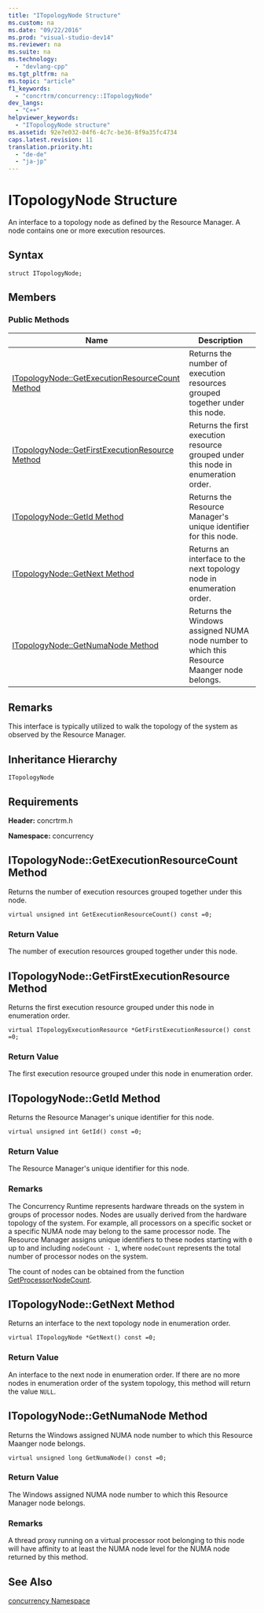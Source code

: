 ```yaml
---
title: "ITopologyNode Structure"
ms.custom: na
ms.date: "09/22/2016"
ms.prod: "visual-studio-dev14"
ms.reviewer: na
ms.suite: na
ms.technology: 
  - "devlang-cpp"
ms.tgt_pltfrm: na
ms.topic: "article"
f1_keywords: 
  - "concrtrm/concurrency::ITopologyNode"
dev_langs: 
  - "C++"
helpviewer_keywords: 
  - "ITopologyNode structure"
ms.assetid: 92e7e032-04f6-4c7c-be36-8f9a35fc4734
caps.latest.revision: 11
translation.priority.ht: 
  - "de-de"
  - "ja-jp"
---
```

# ITopologyNode Structure
An interface to a topology node as defined by the Resource Manager. A node contains one or more execution resources.  
  
## Syntax  
  
```  
struct ITopologyNode;  
```  
  
## Members  
  
### Public Methods  
  
|Name|Description|  
|----------|-----------------|  
|[ITopologyNode::GetExecutionResourceCount Method](#itopologynode__getexecutionresourcecount_method)|Returns the number of execution resources grouped together under this node.|  
|[ITopologyNode::GetFirstExecutionResource Method](#itopologynode__getfirstexecutionresource_method)|Returns the first execution resource grouped under this node in enumeration order.|  
|[ITopologyNode::GetId Method](#itopologynode__getid_method)|Returns the Resource Manager's unique identifier for this node.|  
|[ITopologyNode::GetNext Method](#itopologynode__getnext_method)|Returns an interface to the next topology node in enumeration order.|  
|[ITopologyNode::GetNumaNode Method](#itopologynode__getnumanode_method)|Returns the Windows assigned NUMA node number to which this Resource Maanger node belongs.|  
  
## Remarks  
 This interface is typically utilized to walk the topology of the system as observed by the Resource Manager.  
  
## Inheritance Hierarchy  
 `ITopologyNode`  
  
## Requirements  
 **Header:** concrtrm.h  
  
 **Namespace:** concurrency  
  
##  <a name="itopologynode__getexecutionresourcecount_method"></a>  ITopologyNode::GetExecutionResourceCount Method  
 Returns the number of execution resources grouped together under this node.  
  
```  
virtual unsigned int GetExecutionResourceCount() const =0;  
```  
  
### Return Value  
 The number of execution resources grouped together under this node.  
  
##  <a name="itopologynode__getfirstexecutionresource_method"></a>  ITopologyNode::GetFirstExecutionResource Method  
 Returns the first execution resource grouped under this node in enumeration order.  
  
```  
virtual ITopologyExecutionResource *GetFirstExecutionResource() const =0;  
```  
  
### Return Value  
 The first execution resource grouped under this node in enumeration order.  
  
##  <a name="itopologynode__getid_method"></a>  ITopologyNode::GetId Method  
 Returns the Resource Manager's unique identifier for this node.  
  
```  
virtual unsigned int GetId() const =0;  
```  
  
### Return Value  
 The Resource Manager's unique identifier for this node.  
  
### Remarks  
 The Concurrency Runtime represents hardware threads on the system in groups of processor nodes. Nodes are usually derived from the hardware topology of the system. For example, all processors on a specific socket or a specific NUMA node may belong to the same processor node. The Resource Manager assigns unique identifiers to these nodes starting with                         `0` up to and including                         `nodeCount - 1`, where                         `nodeCount` represents the total number of processor nodes on the system.  
  
 The count of nodes can be obtained from the function                         [GetProcessorNodeCount](concurrency_namespace_Functions).  
  
##  <a name="itopologynode__getnext_method"></a>  ITopologyNode::GetNext Method  
 Returns an interface to the next topology node in enumeration order.  
  
```  
virtual ITopologyNode *GetNext() const =0;  
```  
  
### Return Value  
 An interface to the next node in enumeration order. If there are no more nodes in enumeration order of the system topology, this method will return the value                         `NULL`.  
  
##  <a name="itopologynode__getnumanode_method"></a>  ITopologyNode::GetNumaNode Method  
 Returns the Windows assigned NUMA node number to which this Resource Maanger node belongs.  
  
```  
virtual unsigned long GetNumaNode() const =0;  
```  
  
### Return Value  
 The Windows assigned NUMA node number to which this Resource Manager node belongs.  
  
### Remarks  
 A thread proxy running on a virtual processor root belonging to this node will have affinity to at least the NUMA node level for the NUMA node returned by this method.  
  
## See Also  
 [concurrency Namespace](../vs140/concurrency-namespace.md)